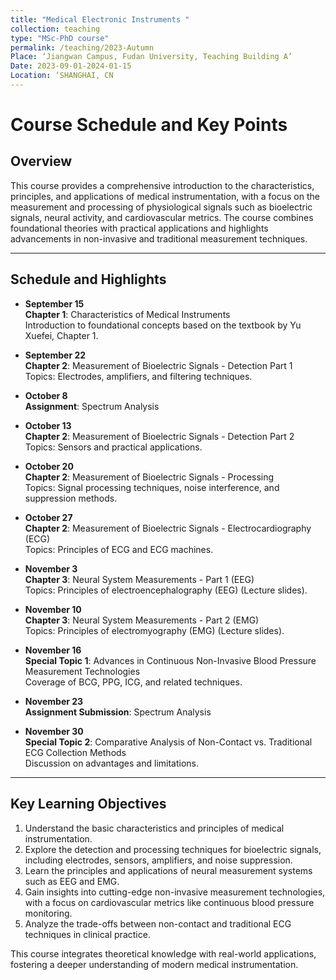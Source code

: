 ```yaml
---
title: "Medical Electronic Instruments "
collection: teaching
type: "MSc-PhD course"
permalink: /teaching/2023-Autumn
Place: ‘Jiangwan Campus, Fudan University, Teaching Building A’
Date: 2023-09-01-2024-01-15
Location: ‘SHANGHAI, CN 
---
```


# Course Schedule and Key Points

## Overview
This course provides a comprehensive introduction to the characteristics, principles, and applications of medical instrumentation, with a focus on the measurement and processing of physiological signals such as bioelectric signals, neural activity, and cardiovascular metrics. The course combines foundational theories with practical applications and highlights advancements in non-invasive and traditional measurement techniques.

---

## Schedule and Highlights

- **September 15**  
  **Chapter 1**: Characteristics of Medical Instruments  
  Introduction to foundational concepts based on the textbook by Yu Xuefei, Chapter 1.

- **September 22**  
  **Chapter 2**: Measurement of Bioelectric Signals - Detection Part 1  
  Topics: Electrodes, amplifiers, and filtering techniques.

- **October 8**  
  **Assignment**: Spectrum Analysis  

- **October 13**  
  **Chapter 2**: Measurement of Bioelectric Signals - Detection Part 2  
  Topics: Sensors and practical applications.

- **October 20**  
  **Chapter 2**: Measurement of Bioelectric Signals - Processing  
  Topics: Signal processing techniques, noise interference, and suppression methods.

- **October 27**  
  **Chapter 2**: Measurement of Bioelectric Signals - Electrocardiography (ECG)  
  Topics: Principles of ECG and ECG machines.

- **November 3**  
  **Chapter 3**: Neural System Measurements - Part 1 (EEG)  
  Topics: Principles of electroencephalography (EEG) (Lecture slides).

- **November 10**  
  **Chapter 3**: Neural System Measurements - Part 2 (EMG)  
  Topics: Principles of electromyography (EMG) (Lecture slides).

- **November 16**  
  **Special Topic 1**: Advances in Continuous Non-Invasive Blood Pressure Measurement Technologies  
  Coverage of BCG, PPG, ICG, and related techniques.

- **November 23**  
  **Assignment Submission**: Spectrum Analysis  

- **November 30**  
  **Special Topic 2**: Comparative Analysis of Non-Contact vs. Traditional ECG Collection Methods  
  Discussion on advantages and limitations.

---

## Key Learning Objectives
1. Understand the basic characteristics and principles of medical instrumentation.
2. Explore the detection and processing techniques for bioelectric signals, including electrodes, sensors, amplifiers, and noise suppression.
3. Learn the principles and applications of neural measurement systems such as EEG and EMG.
4. Gain insights into cutting-edge non-invasive measurement technologies, with a focus on cardiovascular metrics like continuous blood pressure monitoring.
5. Analyze the trade-offs between non-contact and traditional ECG techniques in clinical practice.

This course integrates theoretical knowledge with real-world applications, fostering a deeper understanding of modern medical instrumentation.


